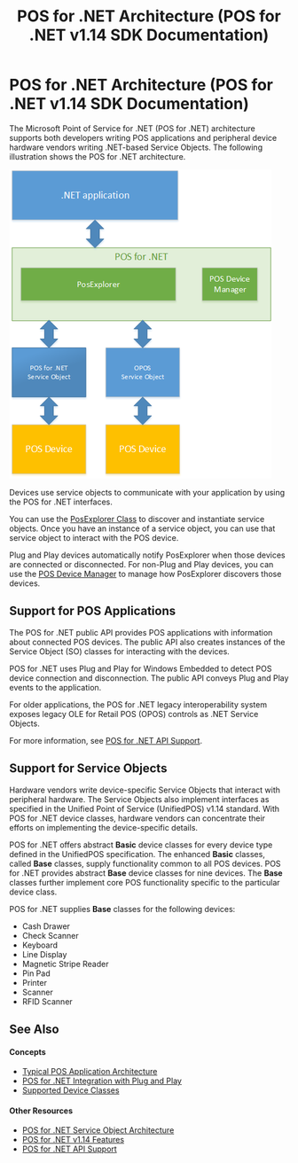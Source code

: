 ﻿---
title: POS for .NET Architecture (POS for .NET v1.14 SDK Documentation)
description: POS for .NET Architecture (POS for .NET v1.14 SDK Documentation) (POS for .NET v1.14 SDK Documentation)
ms.date: 03/03/2014
ms.topic: how-to
ms.custom: "pos-restored-from-archive,UpdateFrequency5"
---

# POS for .NET Architecture (POS for .NET v1.14 SDK Documentation)

The Microsoft Point of Service for .NET (POS for .NET) architecture supports both developers writing POS applications and peripheral device hardware vendors writing .NET-based Service Objects. The following illustration shows the POS for .NET architecture.

![Architecture diagram for POS for .NET](media/pos-architecture.png)

Devices use service objects to communicate with your application by using the POS for .NET interfaces.

You can use the [PosExplorer Class](posexplorer-class.md) to discover and instantiate service objects. Once you have an instance of a service object, you can use that service object to interact with the POS device.

Plug and Play devices automatically notify PosExplorer when those devices are connected or disconnected. For non-Plug and Play devices, you can use the [POS Device Manager](pos-device-manager.md) to manage how PosExplorer discovers those devices.

## Support for POS Applications

The POS for .NET public API provides POS applications with information about connected POS devices. The public API also creates instances of the Service Object (SO) classes for interacting with the devices.

POS for .NET uses Plug and Play for Windows Embedded to detect POS device connection and disconnection. The public API conveys Plug and Play events to the application.

For older applications, the POS for .NET legacy interoperability system exposes legacy OLE for Retail POS (OPOS) controls as .NET Service Objects.

For more information, see [POS for .NET API Support](pos-for-net-api-support.md).

## Support for Service Objects

Hardware vendors write device-specific Service Objects that interact with peripheral hardware. The Service Objects also implement interfaces as specified in the Unified Point of Service (UnifiedPOS) v1.14 standard. With POS for .NET device classes, hardware vendors can concentrate their efforts on implementing the device-specific details.

POS for .NET offers abstract **Basic** device classes for every device type defined in the UnifiedPOS specification. The enhanced **Basic** classes, called **Base** classes, supply functionality common to all POS devices. POS for .NET provides abstract **Base** device classes for nine devices. The **Base** classes further implement core POS functionality specific to the particular device class.

POS for .NET supplies **Base** classes for the following devices:

- Cash Drawer
- Check Scanner
- Keyboard
- Line Display
- Magnetic Stripe Reader
- Pin Pad
- Printer
- Scanner
- RFID Scanner

## See Also

#### Concepts

- [Typical POS Application Architecture](typical-pos-application-architecture.md)
- [POS for .NET Integration with Plug and Play](pos-for-net-integration-with-plug-and-play.md)
- [Supported Device Classes](supported-device-classes.md)

#### Other Resources

- [POS for .NET Service Object Architecture](pos-for-net-service-object-architecture.md)
- [POS for .NET v1.14 Features](pos-for-net-v1141-features.md)
- [POS for .NET API Support](pos-for-net-api-support.md)

